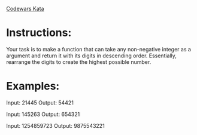 
[Codewars Kata](https://www.codewars.com/kata/5467e4d82edf8bbf40000155)
# Instructions:

Your task is to make a function that can take any non-negative integer as a argument and return it with its digits in descending order. Essentially, rearrange the digits to create the highest possible number.

# Examples:
Input: 21445 Output: 54421

Input: 145263 Output: 654321

Input: 1254859723 Output: 9875543221